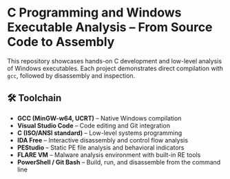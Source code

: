 # C Programming and Windows Executable Analysis – From Source Code to Assembly

This repository showcases hands-on C development and low-level analysis of Windows executables. Each project demonstrates direct compilation with `gcc`, followed by disassembly and inspection.

## 🛠 Toolchain

- **GCC (MinGW-w64, UCRT)** – Native Windows compilation
- **Visual Studio Code** – Code editing and Git integration
- **C (ISO/ANSI standard)** – Low-level systems programming
- **IDA Free** – Interactive disassembly and control flow analysis
- **PEStudio** – Static PE file analysis and behavioral indicators
- **FLARE VM** – Malware analysis environment with built-in RE tools
- **PowerShell / Git Bash** – Build, run, and disassemble from the command line
